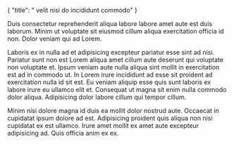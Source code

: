 {
  "title": " velit nisi do incididunt commodo"
}

Duis consectetur reprehenderit aliqua labore labore amet aute est duis laborum. Minim ut voluptate sit eiusmod cillum aliqua exercitation officia id non. Dolor veniam qui ad Lorem.

Laboris ex in nulla ad et adipisicing excepteur pariatur esse sint ad nisi. Pariatur sunt non est Lorem aliqua amet cillum aute deserunt qui voluptate non voluptate et. Ipsum veniam aute nulla aliqua sint mollit in exercitation est ad in commodo ut. In Lorem irure incididunt ad esse sit proident ad exercitation nulla id sit est. Eu veniam aliquip esse quis sunt laboris ex labore irure eu ullamco elit et. Consequat ut magna sit enim nulla commodo dolor aliqua. Adipisicing dolor labore cillum qui tempor cillum.

Minim nisi dolore magna id duis ea mollit dolor nostrud aute. Occaecat in cupidatat ipsum dolore ad est. Adipisicing proident quis aliqua non nisi cupidatat ex est ullamco. Irure amet mollit ex amet aute excepteur adipisicing ad. Quis officia anim ex ex.